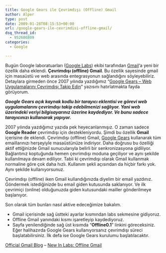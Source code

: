 ```yaml
---
title: Google Gears ile Çevrimdışı (Offline) Gmail
author: Alper
type: post
date: 2009-01-28T08:15:53+00:00
url: /google-gears-ile-cevrimdisi-offline-gmail/
dsq_thread_id:
  - 952686809
categories:
  - Google

---
```

Bugün Google laboratuarları ([Google Labs][1]) ekibi tarafından [Gmail][2]&#8216;a yeni bir özellik daha eklendi. **Çevrimdışı (offline) Gmail**. Bu özellik sayesinde gmail için masaüstü ve web arasında entegrasyonun sağlandığını söyleyebiliriz. Detaylara girmeden önce 2007 yılında yazdığımız &#8220;[Google Gears &#8211; Web Uygulamalarını Çevrimdışı Takip Edin][3]&#8221; yazısını hatırlatmakta fayda görüyorum. <!--more-->

**_Google Gears açık kaynak kodlu bir tarayıcı eklentisi ve görevi web uygulamalarını çevrimdışı takip edebilmenizi sağlıyor. Yani web üzerindeki veriyi bilgisayarınız üzerine kaydediyor. Ve bunu sadece tarayıcınızı kullanarak yapıyor._**

2007 yılında yazdığımız yazıda pek heyecanlanmışız. O zaman sadece **Google Reader** çevrimdışı için destekleniyordu. Şimdi bu özellik **Gmail** içerisine de eklendi. Çevrimdışı (offline) Gmail, [Google Gears][4] kullanarak tüm emaillarınızı herşeyiyle masaüstünüze indiriyor. Daha doğrusu bu özelliği aktif ettiğinizde Gmail sunucularıyla belirli bir senkronizasyona gidiliyor. Bağlantınız koptuğunda hemen çevrimdışı moduna geçiliyor ve aynı şekilde kullanılmaya devam ediliyor. Tabii ki çevrimdışı olarak Gmail kullanmak normaline göre çok daha hızlı. Kullanım şekli açısından da hiçbir farkı yok. Aynı şekilde kullanıyorsunuz. 

Çevrimdışı (offline) iken Gmail kullandığınızda diyelim bir email yazdınız. Göndermek istediğinizde bu email giden kutusunda saklanıyor. Ve ilk çevrimiçi (online) olduğunuzda giden kutusundaki mailler gönderilmeye başlanıyor. 

Son olarak tüm bunları nasıl aktive edeceğimize bakalım. 

  * Gmail içerisinde sağ üstteki ayarlar kısmından labs sekmesine gidiyoruz. 
  * Offline Gmail yanındaki kısmı işaretleyip kaydediyoruz. 
  * Sayfa yenilendiğinde sağ üst kısımda &#8220;**Offline0.1**&#8221; linkini göreceksiniz. Eğer halihazırda Google Gears kullanıyorsanız çevrimdışı süreci başlatabilirsiniz. İlk defa ise Google Gears kurulumu başlatılacaktır.

[Official Gmail Blog][5] &#8211; [New In Labs: Offline Gmail][6]

 [1]: https://labs.google.com/
 [2]: https://www.gmail.com
 [3]: https://www.murekkep.org/google-gears-web-uygulamalarini-cevrimdisi-takip-edin-306
 [4]: https://gears.google.com/
 [5]: https://gmailblog.blogspot.com
 [6]: https://gmailblog.blogspot.com/2009/01/new-in-labs-offline-gmail.html